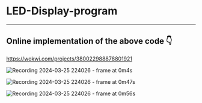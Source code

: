 # **LED-Display-program**
---
## Online implementation of the above code 👇

https://wokwi.com/projects/380022988878801921

![Recording 2024-03-25 224026 - frame at 0m4s](https://github.com/Sourish-Kanna/LED-Display-program/assets/115524993/e04e4b6a-510d-40ca-8e3f-0fe7b9093a76)

![Recording 2024-03-25 224026 - frame at 0m47s](https://github.com/Sourish-Kanna/LED-Display-program/assets/115524993/c5fcf50e-5bc7-428c-94a2-955f24110fc2)

![Recording 2024-03-25 224026 - frame at 0m56s](https://github.com/Sourish-Kanna/LED-Display-program/assets/115524993/0e1a49ab-a044-43e4-a01c-b9ac9eb1704c)
